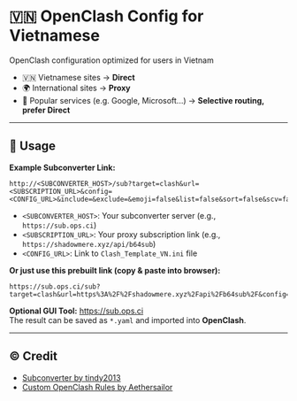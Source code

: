 # 🇻🇳 OpenClash Config for Vietnamese

OpenClash configuration optimized for users in Vietnam

  - 🇻🇳 Vietnamese sites → **Direct**
  - 🌍 International sites → **Proxy**
  - 🎯 Popular services (e.g. Google, Microsoft...) → **Selective routing, prefer Direct**

---

## 🔧 Usage
**Example Subconverter Link:**
```
http://<SUBCONVERTER_HOST>/sub?target=clash&url=<SUBSCRIPTION_URL>&config=<CONFIG_URL>&include=&exclude=&emoji=false&list=false&sort=false&scv=false&append_type=false&fdn=true
```

- `<SUBCONVERTER_HOST>`: Your subconverter server (e.g., `https://sub.ops.ci`)
- `<SUBSCRIPTION_URL>`: Your proxy subscription link (e.g., `https://shadowmere.xyz/api/b64sub`)
- `<CONFIG_URL>`: Link to `Clash_Template_VN.ini` file

**Or just use this prebuilt link (copy & paste into browser):**
```
https://sub.ops.ci/sub?target=clash&url=https%3A%2F%2Fshadowmere.xyz%2Fapi%2Fb64sub%2F&config=https%3A%2F%2Fraw.githubusercontent.com%2Fhhai93%2FOpenClash_VN%2Frefs%2Fheads%2Fmain%2FClash_Template_VN.ini&include=&exclude=&emoji=false&list=false&sort=false&scv=false&append_type=false&fdn=true
```

**Optional GUI Tool:** https://sub.ops.ci  
The result can be saved as `*.yaml` and imported into **OpenClash**.

---

## © Credit

- [Subconverter by tindy2013](https://github.com/tindy2013/subconverter)
- [Custom OpenClash Rules by Aethersailor](https://github.com/Aethersailor/Custom_OpenClash_Rules)
